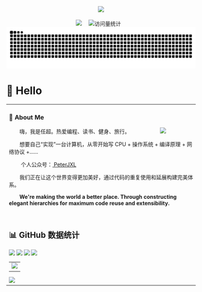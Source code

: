<div align="center">

  <!-- knock code pictures 敲代码的图片 -->
  <picture>
    <source media="(prefers-color-scheme: dark)" srcset="https://cdn.jsdelivr.net/gh/sun0225SUN/sun0225SUN/assets/images/coding.gif" />
    <source media="(prefers-color-scheme: light)" srcset="https://cdn.jsdelivr.net/gh/sun0225SUN/sun0225SUN/assets/images/developer.svg" height="225px" />
    <img src="https://cdn.jsdelivr.net/gh/sun0225SUN/sun0225SUN/assets/images/coding.gif" />
  </picture>

  <!-- for beauty 留个空行好看点 -->
  <div>&nbsp;</div>


<!-- profile logo 个人资料徽标 -->
  <div>
    <a href="https://www.peterjxl.com/"><img src="https://img.shields.io/badge/Website-博客-8c36db" /></a>&emsp;
    <img src="https://komarev.com/ghpvc/?username=Peter-JXL&label=Views&color=orange&style=flat" alt="访问量统计" />&emsp;
  </div>

<!-- Snake Code Contribution Map 贪吃蛇代码贡献图 -->
<picture>
  <source media="(prefers-color-scheme: dark)" srcset="https://raw.githubusercontent.com/Peter-JXL/Peter-JXL/output/github-contribution-grid-snake-dark.svg">
  <source media="(prefers-color-scheme: light)" srcset="https://raw.githubusercontent.com/Peter-JXL/Peter-JXL/output/github-contribution-grid-snake.svg">
  <img alt="github contribution grid snake animation" src="https://raw.githubusercontent.com/Peter-JXL/Peter-JXL/output/github-contribution-grid-snake.svg">
</picture>

</div>

#  🙋 Hello

<table>
  
<tr><td>

### 🤺 About Me

<img align="right" width="88" src="https://avatars.githubusercontent.com/u/45090349?v=4" />

<p>&emsp;&emsp;嗨，我是任超。热爱编程、读书、健身、旅行。</p>
<p>&emsp;&emsp;想要自己“实现”一台计算机，从零开始写 CPU + 操作系统 + 编译原理 + 网络协议 +......</p>
<p>&emsp;&emsp; 个人公众号：<a href="https://github.com/Peter-JXL/vuepressblog/blob/master/images/QR-Code.png" target="_blank"> PeterJXL </a></p>
<p>&emsp;&emsp;我们正在让这个世界变得更加美好，通过代码的重复使用和延展构建完美体系。</p>
<p>&emsp;&emsp;<strong>We're making the world a better place. Through constructing elegant hierarchies for maximum code reuse and extensibility.</strong></p>


  <!-- for beauty 留个空行好看点 -->
  <div>&nbsp;</div>

## 📊 GitHub 数据统计



<!-- metrics 基础资料 -->
<img src="/github-metrics.svg" />

<!-- GitHub 数据统计 -->

<img src= "https://github-readme-stats-git-masterrstaa-rickstaa.vercel.app/api?username=Peter-JXL&hide_title=true&hide_border=true&show_icons=true&include_all_commits=true&line_height=21text_color=000&icon_color=000&bg_color=0,ea6161,ffc64d,fffc4d,52fa5a&theme=graywhite" /> 

<img src  = "https://github-readme-stats-git-masterrstaa-rickstaa.vercel.app/api/top-langs/?username=Peter-JXL&hide_title=true&hide_border=true&layout=compact&langs_count=6&text_color=000&icon_color=fff&bg_color=0,52fa5a,4dfcff,c64dff&theme=graywhite" />


<!-- github-readme-streak-stats 连续提交代码天数记录 -->
<picture>
  <source media="(prefers-color-scheme: light)" srcset="https://streak-stats.demolab.com/?user=Peter-JXL&theme=light&hide_border=true" />
  <img src="https://streak-stats.demolab.com/?user=Peter-JXL&theme=dark&hide_border=true" />
</picture>



<!-- GitHub Activity Graph GitHub 活动图 -->
<table>
  <tr>
    <td>
      <picture>
        <source media="(prefers-color-scheme: dark)"  srcset="https://github-readme-activity-graph.vercel.app/graph?username=Peter-JXL&theme=tokyo-night" />
        <source media="(prefers-color-scheme: light)" srcset="https://github-readme-activity-graph.vercel.app/graph?username=Peter-JXL&theme=xcode" />
        <img src="https://github-readme-activity-graph.vercel.app/graph?username=Peter-JXL&theme=tokyo-night" />
      </picture>
  </tr>
</table>


<!-- profile-3d-contrib 3D 贡献图-->
<picture>
  <source media="(prefers-color-scheme: dark)" srcset="/profile-3d-contrib/profile-night-rainbow.svg" />
  <source media="(prefers-color-scheme: light)" srcset="/profile-3d-contrib/profile-gitblock.svg" />
  <img src="/profile-night-rainbow.svg" />
</picture>

